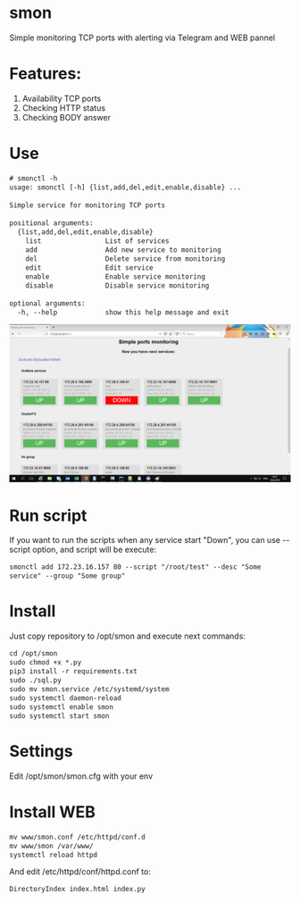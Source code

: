 # smon
Simple monitoring TCP ports with alerting via Telegram and WEB pannel

# Features:
1. Availability TCP ports
2. Checking HTTP status
3. Checking BODY answer

# Use

```
# smonctl -h
usage: smonctl [-h] {list,add,del,edit,enable,disable} ...

Simple service for monitoring TCP ports

positional arguments:
  {list,add,del,edit,enable,disable}
    list                List of services
    add                 Add new service to monitoring
    del                 Delete service from monitoring
    edit                Edit service
    enable              Enable service monitoring
    disable             Disable service monitoring

optional arguments:
  -h, --help            show this help message and exit
```
![alt text](www/smon/inc/smon.png "Webface")

# Run script

If you want to run the scripts when any service start "Down", you can use --script option, and script will be execute:
```
smonctl add 172.23.16.157 80 --script "/root/test" --desc "Some service" --group "Some group"
```

# Install

Just copy repository to /opt/smon and execute next commands:

```
cd /opt/smon
sudo chmod +x *.py
pip3 install -r requirements.txt
sudo ./sql.py
sudo mv smon.service /etc/systemd/system
sudo systemctl daemon-reload
sudo systemctl enable smon
sudo systemctl start smon
```

# Settings

Edit /opt/smon/smon.cfg with your env

# Install WEB

```
mv www/smon.conf /etc/httpd/conf.d
mv www/smon /var/www/
systemctl reload httpd
```

And edit /etc/httpd/conf/httpd.conf to:
```
DirectoryIndex index.html index.py
```
